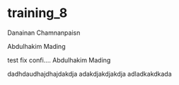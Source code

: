 # training_8
Danainan Chamnanpaisn

Abdulhakim Mading 

test fix confi....
Abdulhakim Mading

dadhdaudhajdhajdakdja
adakdjakdjakdja
adladkakdkada

